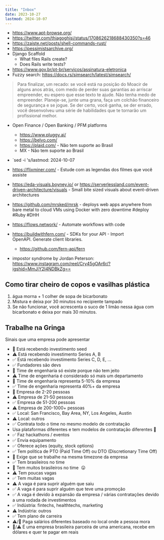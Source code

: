 ```yaml
---
title: "Inbox"
date: 2023-10-27
lastmod: 2024-10-07
---
```

- https://www.apt-browse.org/
- https://twitter.com/thiagoghisi/status/1708626218688430350?s=46
- https://zaiste.net/posts/shell-commands-rust/
- https://pessimistsarchive.org/
- Django Scaffold
	- What files Rails create?
	- Does Rails write tests?
- https://www.gov.br/pt-br/servicos/assinatura-eletronica
- Fuzzy search: https://docs.rs/simsearch/latest/simsearch/

> Para finalizar, um recado: se você está na posição do Moacir de alguns anos atrás, com medo de perder suas garantias ao arriscar empreender, eu espero que esse texto te ajude. Não tenha medo de empreender. Planeje-se, junte uma grana, faça um colchão financeiro de segurança e se jogue. Se der certo, você ganha, se der errado, você desenvolveu uma série de habilidades que te tornarão um profissional melhor.

- Open Finance / Open Banking / PFM platforms
    - https://www.pluggy.ai/
    - https://belvo.com/
    - https://plaid.com/ - Não tem suporte ao Brasil
    - MX - Não tem suporte ao Brasil


- `sed -i 's/lastmod: 2024-10-07

- https://flixminer.com/ -  Estude com as legendas dos filmes que você assiste
- https://eda-visuals.boyney.io/ or https://serverlessland.com/event-driven-architecture/visuals - Small bite sized visuals about event-driven architectures
- https://github.com/mrsked/mrsk - deploys web apps anywhere from bare metal to cloud VMs using Docker with zero downtime #deploy #Ruby #DHH
- https://flows.network/ - Automate workflows with code
- https://buildwithfern.com/ - SDKs for your API - Import OpenAPI. Generate client libraries.
	- https://github.com/fern-api/fern
- impostor syndrome by Jordan Peterson: https://www.instagram.com/reel/Cry45gOAr6r/?igshid=MmJiY2I4NDBkZg==

## Como tirar cheiro de copos e vasilhas plástica
1. água morna + 1 colher de sopa de bicarbonato
1. Mistura e deixa por 30 minutos no recipiente tampado
1. Se não funcionar, você acrescenta o suco de 1 limão nessa água com bicarbonato e deixa por mais 30 minutos.

## Trabalhe na Gringa
Sinais que uma empresa pode apresentar
- 🚨 Está recebendo investimento seed
- ⚠️ Está recebendo investimento Series A, B
- ✅ Está recebendo investimento Series C, D, E, ...
- ✅ Fundadores são devs
- 🚨 Time de engenharia só existe porque não tem jeito
- ⚠️ Time de engenharia é considerado só mais um departamento
- 🚨 Time de engenharia representa 5-10% da empresa
- ✅ Time de engenharia representa 40%+ da empresa
- 🚨 Empresa de 2-20 pessoas
- ⚠️ Empresa de 21-50 pessoas
- ✅ Empresa de 51-200 pessoas
- ⚠️ Empresa de 200-1000+ pessoas
- ✅ Local: San Francisco, Bay Area, NY, Los Angeles, Austin
- ⚠️ Local: outros
- ✅ Contrata todo o time no mesmo modelo de contratação
- Usa plataformas diferentes e tem modelos de contratação diferentes 🚨
- ✅ Faz hackathons / eventos
- ✅ Envia equipamento
- ✅ Oferece ações (equity, stock options)
- ✅ Tem política de PTO (Paid Time Off) ou DTO (Discretionary Time Off)
- 🚨 Exige que se trabalhe na mesma timezone da empresa
- ✅ Tem brasileiros no time
- 🚨 Tem muitos brasileiros no time  😛
- ⚠️ Tem poucas vagas
- ✅ Tem muitas vagas
- ⚠️ A vaga é para suprir alguém que saiu
- ✅ A vaga é para suprir alguém que teve uma promoção
- ✅ A vaga é devido à expansão da empresa / várias contratações devido a uma rodada de investimentos
- ✅ Indústria: fintechs, healthtechs, marketing
- ⚠️ Indústria: outros
- ✅ Tem plano de carreira
- ⚠️/🚨 Paga salários diferentes baseado no local onde a pessoa mora
- 🚨/⚠️ É uma empresa brasileira parceira de uma americana, recebe em dólares e quer te pagar em reais

